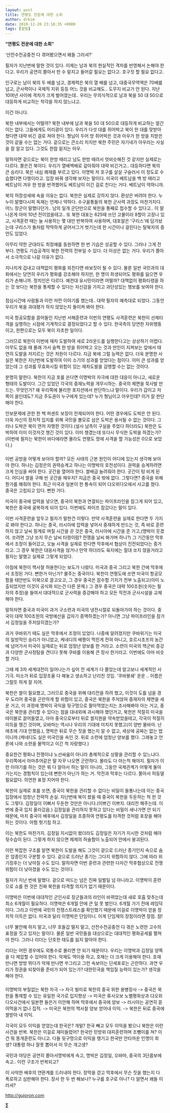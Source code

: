```yaml
---
layout: post
title: 연평도 전운에 대한 소회
author: drkim
date: 2010-12-20 23:18:35 +0900
tags: [컬럼]
---
```

  
**“연평도 전운에 대한 소회”**


  ‘산전수전공중전 다 겪어봤으면서 왜들 그러셔?’



  


  필자가 지난번에 말한 것이 있다. 이제는 남과 북의 현실적인 격차를 반영해서 논해야 한다고. 우리가 공연히 쫄아서 한 수 밑지고 들어갈 필요는 없다고. 호구짓 할 필요 없다고.



  


  인구로는 남이 북의 두 배를 넘고, 경제력은 북의 열 배를 넘고, 대중국무역액은 70배를 넘고, 군사력이나 국제적 지위 등등 어느 것을 비교해도.. 도무지 비교가 안 된다. 지난 10여년 사이에 격차가 크게 벌어졌는데.. 우리는 무의식적으로 남과 북을 50 대 50으로 대등하게 비교하는 착각을 하지 않느냐고.



  


  이건 아니다.



  


  북한 내부에서는 어떨까? 북한 내부에 남과 북을 50 대 50으로 대등하게 비교하는 얼간이는 없다. 그들에게도 어리광이 있다. 우리가 다섯 대를 쥐어박고 북이 한 대를 맞받아쳤다면 대략 비긴 걸로 쳐야 한다. 형님이 두어 방 쥐어박은 것과 아우가 한 방을 치받은 것이 같을 수는 없는 거다. 겉으로는 큰소리 치지만 북한 주민은 자기네가 아우라는 사실을 잘 알고 있다. 그것도 한참 밑지는 아우.



  


  말하자면 겉으로는 북이 한방 때리고 남도 한방 때려서 엇비슷해진 것 같지만 실제로는 다르다. 쫄은건 북이다. 우리가 열배백배로 갚아줘야 대략 비긴거고.. 대등하다면 북의 큰 승리다. 북은 내심 쾌재를 부르고 있다. 이명박 저 호구를 살살 구슬러서 이 정도로 수습했다면 다행이라고. 입장 바꿔 생각해 보자는 말이다. 미국이 베트남을 백 방 때리고 베트남이 겨우 한 방을 반격했어도 베트남이 이긴 걸로 친다는 거다. 베트남이 약하니까.



  


  북의 허장성세에 속을 이유는 없다. 북한은 실제로 강하지 않다. 환상은 버려야 한다. 누누이 말했다시피 독재는 언제나 약하다. 수구꼴통들의 북한 군사력 과장도 마찬가지다. 어느 장군이 말했다던가.. 남의 일개 군단만으로 북한을 통째로 접수할 수 있다고.. 이 말 나온게 아마 10년 전이었을테고.. 또 북한 대포는 625때 쓰던 고물이라 8할이 고장나 있고, 사격훈련 때는 늘 사용하는 몇 대만 반복하여 사용하며, 대포알은 ‘구리스’에 담가놨는데 구리스가 돌처럼 딱딱하게 굳어서그거 벗기는데 한 시간이나 걸린다는 탈북자의 증언도 있었다.



  


  아무리 약한 군대라도 최정예를 동원하면 한 번 기습은 성공할 수 있다. 그러나 그게 전부다. 연평도 기습공격이 북한 전력의 전부일 수 있다. 더 이상은 없는 거다. 우리가 쫄아서 소극적으로 나갈 이유가 없다.



  


  지나치게 겁내고 대책없이 평화를 외친다면 바보짓이 될 수 있다. 물론 일반 국민과의 대화에서는 당연히 우리가 평화를 강조해야 하지만, 한 명이 희생되어도 평화를 잃으면 우리가 손해니까. 정치인은 다르다. 예컨대 유시민이라면 어떨까? 대책없이 평화타령을 하는 것 보다는 북한을 통제할 수 있다는 자신감을 가지고 과단성있는 행보를 보여야 한다.



  


  ###



  


  점심시간에 사람들과 이런 저런 이야기를 했는데.. 대략 필자의 예측대로 되었다. 그동안 우리가 북을 과대평가 하지 않았는지 돌이켜 봐야 한다.






  미국 항공모함을 끌어들인 지난번 서해훈련과 이번의 연평도 사격훈련은 북한이 선제타격을 실행하는 시점에 기계적으로 결정되었다고 할 수 있다. 한국측의 당연한 자위행동이고, 한편으로는 모두 북이 자초한 일이다.



  


  그러므로 북한이 이번에 재차 도발하여 새로 2라운드를 실행한다고는 상상하기 어렵다. 아무도 없을 때 몰래 가서 슬쩍 한 방을 쥐어박고 오는 것과 만인이 지켜보는 앞에서 태연히 도발을 저지르는 것은 차원이 다르다. 지금 북에 그럴 능력은 없다. 더욱 분명한 사실은 북한은 지난번에 도발하여 이미 소기의 성과를 얻었다는 점이다. 이미 큰 성과를 얻었는데 그 성과를 무효화시킬 위험이 있는 재차도발을 감행할 수는 없는 것이다.



  


  분명히 말한다. 북한이 지금 포를 쏜다면 이명박의 자극에 대한 대응이 아니고, 새로운 형태의 도발이다. 그간 있었던 각국의 중재노력을 개무시하는. 중국의 체면을 묵사발 만드는. 무엇인가? 왜 우리쪽에 불리한 포지션에서 판단하느냐 말이다. 우리가 갑이고 저쪽이 을인데도? 지금 주도권이 누구에게 있는데? 누가 형님이고 아우인데? 이거 잘 판단해야 한다.



  


  안보문제에 관한 한 백 퍼센트 보장이 전제되어야 한다. 어떤 경우에도 도박은 안 된다. 더욱 자신의 정치적 입지를 위해 국민을 볼모로 삼은 도박은 용서될 수 없는 것이다. 그러나 도박은 북이 먼저 자행한 것이다.(설사 남측이 구실을 주었다 하더라도) 북한은 도박하여 이미 이것저것 챙긴 것이 있다. 이미 챙겼는데 또다시 무식한 도박을 하겠는가? (이번에 필자는 북한이 바다에라면 몰라도 연평도 땅에 사격을 할 가능성은 0으로 보았다.)



  


  ###



  


  이번 공방을 어떻게 보아야 할까? 모든 사태의 근본 원인이 어디에 있는지 생각해 보아야 한다. 하나는 김정은의 권력승계고 하나는 이명박의 호전성이다. 권력을 승계하려면 크게 인심을 써야 한다. 곳간을 열어야 한다. 쌀배급 늘려줘야 한다. 곳간이 텅 비게 된다. 어디서 쌀을 구해 빈 곳간을 채우지? 지금은 중국 밖에 없다. 그렇다면? 중국을 위해 뭔가를 해줘야 한다. 최근 미국과 일본이 한 통속이 되어 댜오위다오에서 사고를 쳤다. 중국은 고립되고 있다. 뻔한 거다.



  


  미국이 중국에 압력을 넣으면, 중국이 북한과 연결되는 파이프라인을 잠그게 되어 있고, 북한은 중국에 굴복하게 되어 있다. 이번에도 파이프 잠갔다는 말이 있다.



  


  이번 사격훈련을 앞두고 필자가 말한건 이렇다. 만약 사격훈련을 실제로 한다면 두 가지로 봐야 한다고. 하나는 중국, 러시아에 압력을 넣어서 중재하게 만드는 것, 즉 바로 훈련하지 않고 날씨 핑계로 며칠 시간을 끈 것은 중국, 러시아에 시간을 준 거고,(명박이 웃겼어. 쏘려면 그냥 쏘지 무슨 날씨 타령이람? 전쟁을 날씨 봐가며 하나?) 그 기간동안 막후에서 조정이 들어갔고, 오늘 사격을 실제로 한다면 막후에서 협상이 진전되었다는 증거라고. 그 경우 북한은 대응사격을 않거나 만약 하더라도 육지에는 절대 쏘지 않을거라고 필자는 말했고 실제로 그렇게 되었다.



  


  아침에 북한이 핵사찰 허용한다는 보도가 나왔다. 미국과 중국 그리고 북한 간에 막후에서 조정된 거다. 뻔한거 아닌가? 물주는 중국이다. 북한이 연평도에 쏘면 미국이 항공모함을 태안반도 이북으로 끌고오고, 그 경우 중국은 잠수함 기지가 전부 노출되고(이미 노출되었지만 이것이 공식화 되는건 다른 문제.) 그 경우 중국은 대략 100조원(숫자는 필자의 추정)을 들여서 대대적으로 군사력을 증강해야 하고 모든 작전과 군사시설을 교체해야 한다.



  


  말하자면 중국과 미국이 과거 구소련과 미국의 냉전시절로 되돌아가야 하는 것이다. 중국이 대략 100조원의 국방예산을 갑자기 증액하겠는가? 아니면 그냥 파이프라인을 잠가서 김정일을 주저앉히겠는가?






  과거 쿠바위기 때도 실은 막후에서 조정이 있었다. 나중에 알려졌지만 쿠바위기는 미국의 일방적인 승리가 아니었고, 케네디의 배짱이 먹힌게 전혀 아니고, 호르시초프의 농간에 넘어가서 미국이 실제로는 뒤로 엄청난 양보를 한 거라고. 소련이 미국의 핵군비 증강과 다양한 군사정탐을 견디다 못해 쿠바를 이용해 큰 장사 한거라고. 이번에도 아마 비슷할 거다.



  


  그때 제 3차 세계대전이 일어나는가 싶어 전 세계가 다 쫄았는데 알고보니 세계적인 사기극. 미소가 뒤로 입장조율 다 해놓고 생쇼하고 난리친 것임. '쿠바봉쇄' 운운 .. 이름은 그럴듯 하게 잘 지어.



  


  북한은 쌀이 필요했고, 그러므로 중국을 위해 대리전을 하려 했고, 이것이 도를 넘을 경우 도리어 중국을 곤란하게 할 위험이 있고, 중국은 북한을 주저앉혀 중재자의 체면을 세운 거고, 이 과정에 명박이 국익을 뒷구멍으로 팔아먹었는지는 조사해봐야 아는 거고, 중국은 북한을 관리할 수 있다는 점을 대내외에 과시해야 했던거고, 북한은 적절히 미국을 테이블로 끌어들였고, 아마 중국으로부터 뒤로 쌀지원을 약속받았을테고, 각국이 적절히 이득을 챙긴 것이며, 오바마는 역시나 우리의 기대에 미치지 못했고(이 양반 물바마. 난 애초에 기대 안했음.), 명박은 뒤로 무슨 짓을 했는지 알 수 없고, 세상에 공짜는 없는 법이니까.(케네디도 실은 미국인을 속인 것. 뒤로 소련에 엄청난 양보를 했다. 그래놓고 언론에 나와 소련을 물먹이고 이긴 척 자랑했다.)



  


  중요한건 평화냐 전쟁이냐 노선싸움이 아니라 총체적으로 상황을 관리할 수 있느냐다. 우리쪽에서 아마추어같은 말 자꾸 나오면 곤란하다. 몰라도 다 아는척 해야지. 필자가 이런 이야기를 하는 것은 뭐 다 알아서 하는 말이 아니라, 그동안 국제관계가 어떻게 돌아가는지는 경험칙이 있는데 뻔한거 아닌가 하는 거. 막전과 막후는 다르다. 쫄아서 허둥댈 필요없다. 의연한 표정 지어야 한다.



  


  북한이 실제로 포를 쏘면, 중국이 북한을 관리할 수 없다는 비밀이 들통나는데 이는 중국 입장에서 엄청난 전략적 손실. 지난번에 북이 쐈을 때 중국이 북한을 두둔하는 척 한 것도 그렇다. 김정일이 이뻐서 두둔한 것만은 아니다.(이쁘긴 이쁘지. 대리전 해주는데. 이번에 중국 입지 올라갔음.) 김정일을 관리하지 못하고 있다는 비밀이 새나가면 안 되기 때문에, 마치 중국이 배후에서 김정일을 조종하여 연평도를 타격한 것처럼 포장을 해야 하는 것이다. 어험 헛기침 하고.



  


  이는 북한도 마찬가지. 김정일 지시없이 쐈더라도 김정일은 자기가 지시한 것처럼 해야 뒷수습이 된다. 그렇게 하지 않으면 체제의 허술함이 노출되어 안에서 붕괴된다.



  


  이런 복잡한 구조를 알면 북한이 도발을 해도 그것이 겉으로 드러난 종기인지 속으로 숨은 암종인지 구분할 수 있다. 겉으로 드러난 종기는 그다지 위험하지 않다. 그에 따라 위기징후는 더 낮아질 수도 있다. 말하자면 이번 훈련과 관련한 다자간 막후협상으로 전쟁위험이 더 낮아졌을 수도 있는 것이다.



  


  필자가 지난 번에 말했다. 겉으로 떠드는 넘은 진짜 일벌일 넘 아니라고. 이명박이 훈련으로 쇼를 한 것은 진짜 북한을 타격할 의지가 없기 때문이다.



  


  이명박은 이번에 대대적인 군인사로 장군들과의 라인이 바뀌었는데 새로 호흡 맞추는데 최소 6개월이 필요하다. 이명박은 6개월 안에 큰 일 못 벌인다. 6개월 가기 전에 레임덕이다. 그리고 이번에 국민의 전쟁스트레스를 확인했기 때문에 이걸로 이명박이 얻을 정치적 이득은 없다. 미국과 달리 이명박은 단임이니. 이게 단임제의 장점이라면 장점. 참!



  


  너무 불안해 하지 말고, 너무 호들갑 떨지 말고, 산전수전공중전 다 겪은 노련한 고수의 표정을 짓고 있자는 말이다. 물론 일반 국민들을 대상으로는 대대적인 평화공세를 펼쳐야 한다. 그러나 리더는 단호한 태도를 잃지 말아야 한다.



  


  리더는 어떤 경우에도 외통수로 몰리면 안 되기 때문이다. 우리는 이명박과 김정일 양쪽을 다 제압할 수 있어야 한다. 악재도 역이용 하고, 호재는 더 크게 이용해야 한다. 호재 만나면 방방 뛰다가 악재 만나면 쑤그리고 그런 속보이는 단세포로는 곤란하다. 과연 우리가 정권을 되찾아올 준비가 되어 있는가? 대한민국을 책임질 능력이 있는가? 생각을 해야 한다.



  


  ###






  이명박의 부질없는 북한 자극 -> 자극 빌미로 북한의 중국 위한 용병장사 -> 중국은 북한을 통제할 수 있는 유일한 국가로 입지향상 -> 미국은 류사오보 노벨평화상과 댜오위다오사건에서 일본편 들은거 미안해 하며 막후에서 중국에 양보 -> 러시아는 공연히 뜯어먹을거 없나 집적. -> 미국은 북한의 핵사찰 양보 얻어내 이익. -> 북한은 뒤로 중국에 쌀받아 내 이익.



  


  각국이 모두 이익을 얻었는데 한국은? 개털? 한국 빼고 모두 이익을 봤으니 북한은 이런 사건을 반복. 북한은 이걸로 재미들렸어? 한국만 민방위 대피훈련하며 조뺑이를 쳐? 이건 뭐 똥개훈련도 아니고. 다들 뒷구멍으로 이익을 챙기고 한국만 안타까운 인명이 희생? 대통령 하나 잘못 뽑아서 이 무슨 개고생?






  국민과 야당은 공연히 쫄아서명박에게 속고, 명박은 김정일, 오바마, 중국의 3단콤보에 속고.. 이런 구조가 반복되고?






  이 사악한 배후의 연환계를 드러내야 한다. 장막을 걷고 막후에서 무슨 짓을 했는지 다 폭로하고 심판해야 한다. 장사 한 두 번 해보나? 누구를 호구로 아나? 다 알면서 왜들 이러셔?



  


  


  http://gujoron.com


**∑**
